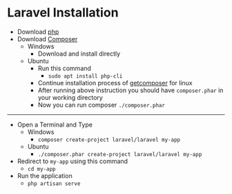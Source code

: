 # Laravel Installation

- Download [php](https://www.php.net/)
- Download [Composer](https://getcomposer.org/)
    - Windows
        - Download and install directly
    - Ubuntu
        - Run this command
            - `sudo apt install php-cli`
        - Continue installation process of [getcomposer](https://getcomposer.org/download/) for linux
        - After running above instruction you should have `composer.phar` in your working directory
        - Now you can run composer `./composer.phar`
___

- Open a Terminal and Type
    - Windows
        - `composer create-project laravel/laravel my-app`
    - Ubuntu
        - `./composer.phar create-project laravel/laravel my-app`
- Redirect to `my-app` using this command
    - `cd my-app`
- Run the application
    - `php artisan serve`
